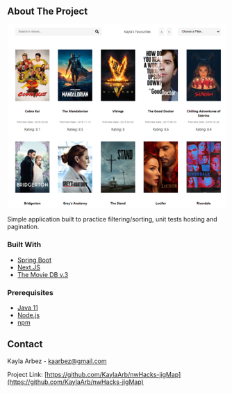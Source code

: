 <!-- ABOUT THE PROJECT -->
## About The Project

<div align="center">
<link href="https://movie-application-demo.herokuapp.com/"><img src="src/main/resources/static/screenshot.png" width=auto height="75%"></link>
</div>

Simple application built to practice filtering/sorting, unit tests hosting and pagination.

### Built With

* [Spring Boot](https://spring.io/projects/spring-boot)
* [Next.JS](https://nextjs.org/)
* [The Movie DB v.3](https://developers.themoviedb.org/3)


### Prerequisites

* [Java 11](https://www.oracle.com/java/technologies/javase-jdk11-downloads.html) 
* [Node.js](https://nodejs.org/en/)
* [npm](https://www.npmjs.com/)

<!-- CONTACT -->
## Contact

Kayla Arbez  - kaarbez@gmail.com

Project Link: [https://github.com/KaylaArb/nwHacks-jigMap](https://github.com/KaylaArb/nwHacks-jigMap)
